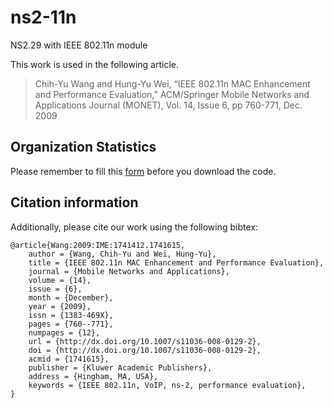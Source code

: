 ns2-11n
=======

NS2.29 with IEEE 802.11n module

This work is used in the following article.

>Chih-Yu Wang and Hung-Yu Wei, “IEEE 802.11n MAC Enhancement and Performance Evaluation,” ACM/Springer Mobile Networks and Applications Journal (MONET), Vol. 14, Issue 6, pp 760-771, Dec. 2009


Organization Statistics
-------
Please remember to fill this [form](https://spreadsheets.google.com/viewform?formkey=dFpNOVdlUG80WHBxSE5FSEdfOVl0Y1E6MQ) before you download the code. 

Citation information
--------

Additionally, please cite our work using the following bibtex:

	@article{Wang:2009:IME:1741412.1741615,
		author = {Wang, Chih-Yu and Wei, Hung-Yu},
		title = {IEEE 802.11n MAC Enhancement and Performance Evaluation},
		journal = {Mobile Networks and Applications},
		volume = {14},
		issue = {6},
		month = {December},
		year = {2009},
		issn = {1383-469X},
		pages = {760--771},
		numpages = {12},
		url = {http://dx.doi.org/10.1007/s11036-008-0129-2},
		doi = {http://dx.doi.org/10.1007/s11036-008-0129-2},
		acmid = {1741615},
		publisher = {Kluwer Academic Publishers},
		address = {Hingham, MA, USA},
		keywords = {IEEE 802.11n, VoIP, ns-2, performance evaluation},
	} 
